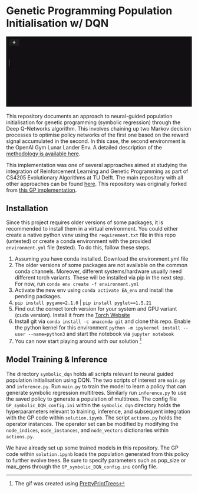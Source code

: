 # Genetic Programming Population Initialisation w/ DQN

![](https://github.com/anishhdiwan/symbolic_dqn/blob/main/symbolic_dqn/policy_inference.gif)

This repository documents an approach to neural-guided population initialisation for genetic programming (symbolic regression) through the Deep Q-Networks algorithm. This involves chaining up two Markov decision processes to optimise policy networks of the first one based on the reward signal accumulated in the second. In this case, the second environment is the OpenAI Gym Lunar Lander Env. A detailed description of the [methodology is available here](https://github.com/anishhdiwan/symbolic_dqn/blob/main/Methodology%20and%20Explanation.md).

This implementation was one of several approaches aimed at studying the integration of Reinforcement Learning and Genetic Programming as part of CS4205 Evolutionary Algorithms at TU Delft. The main repository with all other approaches can be found [here](https://github.com/anishhdiwan/differentiable_GP_lunarlander). This repository was originally forked from [this GP implementation](https://github.com/matigekunstintelligentie/genepromulti). 

## Installation
Since this project requires older versions of some packages, it is recommended to install them in a virtual environment. You could either create a native python venv using the `requirement.txt` file in this repo (untested) or create a conda environment with the provided `environment.yml` file (tested). To do this, follow these steps.

1. Assuming you have conda installed. Download the environment.yml file 
2. The older versions of some packages are not available on the common conda channels. Moreover, different systems/hardware usually need different torch variants. These will be installed via pip in the next step. For now, run `conda env create -f environment.yml`
3. Activate the new env using `conda activate EA_env` and install the pending packages. 
4. `pip install pygame=2.1.0` | `pip install pyglet==1.5.21`
5. Find out the correct torch version for your system and GPU variant (cuda version). Install it from the [Torch Website](https://pytorch.org/)
6. Install git via `conda install -c anaconda git` and clone this repo. Enable the python kernel for this environment `python -m ipykernel install --user --name=python3` and start the notebook via `jupyter notebook` 
7. You can now start playing around with our solution [^1]

## Model Training & Inference

The directory `symbolic_dqn` holds all scripts relevant to neural guided population initialisation using DQN. The two scripts of interest are `main.py` and `inference.py`. Run `main.py` to train the model to learn a policy that can generate symbolic regression multitrees. Similarly run `inference.py` to use the saved policy to generate a population of multitrees. The config file `GP_symbolic_DQN_config.ini` within the `symbolic_dqn` directory holds the hyperparameters relevant to training, inference, and subsequent integration with the GP code within `solution.ipynb`. The script `actions.py` holds the operator instances. The operator set can be modified by modifying the `node_indices`, `node_instances`, and `node_vectors` dictionaries within `actions.py`.

We have already set up some trained models in this repository. The GP code within `solution.ipynb` loads the population generated from this policy to further evolve trees. Be sure to specify parameters such as pop_size or max_gens through the `GP_symbolic_DQN_config.ini` config file. 



[^1]: The gif was created using [PrettyPrintTrees](https://github.com/AharonSambol/PrettyPrintTree) 



